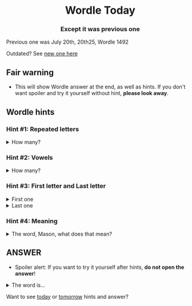 <h1 align="center">
Wordle Today
</h1>

<h3 align="center">
Except it was previous one
</h3>

Previous one was July 20th, 20th25, Wordle 1492

Outdated? See [new one here](README.md)

## Fair warning
- This will show Wordle answer at the end, as well as hints. If you don't want spoiler and try it yourself without hint, **please look away**.

## Wordle hints

### Hint #1: Repeated letters
<details>
  <summary>How many?</summary>
  Zero repeated letters.
</details>

### Hint #2: Vowels
<details>
  <summary>How many?</summary>
  There are 1 vowels. 
</details>

### Hint #3: First letter and Last letter
<details>
  <summary>First one</summary>
  Begins with the letter "B"
</details>
<details>
  <summary>Last one</summary>
  Ends with the letter "K"
</details>

### Hint #4: Meaning
<details>
  <summary>The word, Mason, what does that mean?</summary>
  A small French coin, originally of silver, afterwards of copper, worth 5 deniers; also a silver coin of Henry V current in the parts of France then held by the English, worth about 8 pence .
</details>

## ANSWER
- Spoiler alert: If you want to try it yourself after hints, **do not open the answer**!

<details>
  <summary>The word is...</summary>
  BLANK
</details>

Want to see [today](README.md) or [tomorrow](TOMORROW.md) hints and answer?